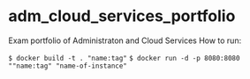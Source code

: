 # adm_cloud_services_portfolio
Exam portfolio of Administraton and Cloud Services
How to run: 

`$ docker build -t . "name:tag"`
`$ docker run -d -p 8080:8080  ""name:tag" "name-of-instance"`
